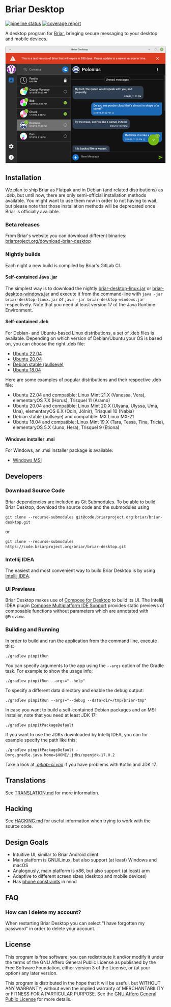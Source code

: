 # Briar Desktop

[![pipeline status](https://code.briarproject.org/briar/briar-desktop/badges/main/pipeline.svg)](https://code.briarproject.org/briar/briar-desktop/commits/main)
[![coverage report](https://code.briarproject.org/briar/briar-desktop/badges/main/coverage.svg)](https://code.briarproject.org/briar/briar-desktop/commits/main)

A desktop program for [Briar](https://briar.app), bringing secure messaging to your desktop and mobile devices.

![Screenshot showing private chat with a test contact 'Polonius', containing a text by Shakespeare](/utils/screenshots/briar-desktop-1.png)

## Installation

We plan to ship Briar as Flatpak and in Debian (and related distributions) as _.deb_,
but until now, there are only semi-official installation methods available. You might want to use them now
in order to not having to wait, but please note that those installation methods will be deprecated
once Briar is officially available.

### Beta releases

From Briar's website you can download different binaries:
[briarproject.org/download-briar-desktop](https://briarproject.org/download-briar-desktop/)

### Nightly builds

Each night a new build is compiled by Briar's GitLab CI.

#### Self-contained Java .jar

The simplest way is to download the nightly
[briar-desktop-linux.jar](https://code.briarproject.org/briar/briar-desktop/-/jobs/artifacts/main/raw/briar-desktop-linux.jar?job=b_package_linux)
or
[briar-desktop-windows.jar](https://code.briarproject.org/briar/briar-desktop/-/jobs/artifacts/main/raw/briar-desktop-windows.jar?job=b_package_windows)
and execute it from the command-line with
`java -jar briar-desktop-linux.jar` or `java -jar briar-desktop-windows.jar` respectively.
Note that you need at least version 17 of the Java Runtime Environment.

#### Self-contained .deb

For Debian- and Ubuntu-based Linux distributions, a set of .deb files is available.
Depending on which version of Debian/Ubuntu your OS is based on,
you can choose the right .deb file:
* [Ubuntu 22.04](https://code.briarproject.org/briar/briar-desktop/-/jobs/artifacts/main/raw/briar-desktop-ubuntu-22.04.deb?job=b_package_linux)
* [Ubuntu 20.04](https://code.briarproject.org/briar/briar-desktop/-/jobs/artifacts/main/raw/briar-desktop-ubuntu-20.04.deb?job=b_package_linux)
* [Debian stable (bullseye)](https://code.briarproject.org/briar/briar-desktop/-/jobs/artifacts/main/raw/briar-desktop-debian-bullseye.deb?job=b_package_linux)
* [Ubuntu 18.04](https://code.briarproject.org/briar/briar-desktop/-/jobs/artifacts/main/raw/briar-desktop-ubuntu-18.04.deb?job=b_package_linux)

Here are some examples of popular distributions and their respective .deb file:
* Ubuntu 22.04 and compatible: Linux Mint 21.X (Vanessa, Vera), elementaryOS 7.X (Horus), Trisquel 11 (Aramo)
* Ubuntu 20.04 and compatible: Linux Mint 20.X (Ulyana, Ulyssa, Uma, Una), elementaryOS 6.X (Odin, Jólnir), Trisquel 10 (Nabia)
* Debian stable (bullseye) and compatible: MX Linux MX-21
* Ubuntu 18.04 and compatible: Linux Mint 19.X (Tara, Tessa, Tina, Tricia), elementaryOS 5.X (Juno, Hera), Trisquel 9 (Etiona)

#### Windows installer .msi

For Windows, an .msi installer package is available:
* [Windows MSI](https://code.briarproject.org/briar/briar-desktop/-/jobs/artifacts/main/raw/Briar-Desktop.msi?job=b_package_windows)

## Developers

### Download Source Code

Briar dependencies are included as [Git Submodules](https://git-scm.com/book/en/v2/Git-Tools-Submodules).
To be able to build Briar Desktop, download the source code and the submodules using

```shell
git clone --recurse-submodules git@code.briarproject.org:briar/briar-desktop.git
```

or

```shell
git clone --recurse-submodules https://code.briarproject.org/briar/briar-desktop.git
```

### Intellij IDEA

The easiest and most convenient way to build Briar Desktop is by using
[Intellij IDEA](https://www.jetbrains.com/idea/).

### UI Previews

Briar Desktop makes use of [Compose for Desktop](https://www.jetbrains.com/lp/compose/)
to build its UI. The Intellij IDEA plugin
[Compose Multiplatform IDE Support](https://plugins.jetbrains.com/plugin/16541-compose-multiplatform-ide-support)
provides static previews of
composable functions without parameters which are annotated with `@Preview`.

### Building and Running

In order to build and run the application from the command line, execute this:

    ./gradlew pinpitRun

You can specify arguments to the app using the `--args` option of the
Gradle task. For example to show the usage info:

    ./gradlew pinpitRun --args="--help"

To specify a different data directory and enable the debug output:

    ./gradlew pinpitRun --args="--debug --data-dir=/tmp/briar-tmp"

In case you want to build a self-contained Debian packages and an MSI installer,
note that you need at least JDK 17:

    ./gradlew pinpitPackageDefault

If you want to use the JDKs downloaded by Intellij IDEA, you can for example specify the path like this:

    ./gradlew pinpitPackageDefault -Dorg.gradle.java.home=$HOME/.jdks/openjdk-17.0.2

Take a look at [_.gitlab-ci.yml_](.gitlab-ci.yml) if you have problems with Kotlin and JDK 17.

## Translations

See [TRANSLATION.md](./TRANSLATION.md) for more information.

## Hacking

See [HACKING.md](./HACKING.md) for useful information when trying to work
with the source code.

## Design Goals

* Intuitive UI, similar to Briar Android client
* Main platform is GNU/Linux, but also support (at least) Windows and macOS
* Analogously, main platform is x86, but also support (at least) arm
* Adaptive to different screen sizes (desktop and mobile devices)
* Has [phone constraints](https://developer.puri.sm/Librem5/Apps/Guides/Design/Constraints.html) in mind

## FAQ

### How can I delete my account?

When restarting Briar Desktop you can select "I have forgotten my password"
in order to delete your account.

## License

This program is free software: you can redistribute it and/or modify
it under the terms of the GNU Affero General Public License as
published by the Free Software Foundation, either version 3 of the
License, or (at your option) any later version.

This program is distributed in the hope that it will be useful,
but WITHOUT ANY WARRANTY; without even the implied warranty of
MERCHANTABILITY or FITNESS FOR A PARTICULAR PURPOSE.  See the
[GNU Affero General Public License](LICENSE.md) for more details.
